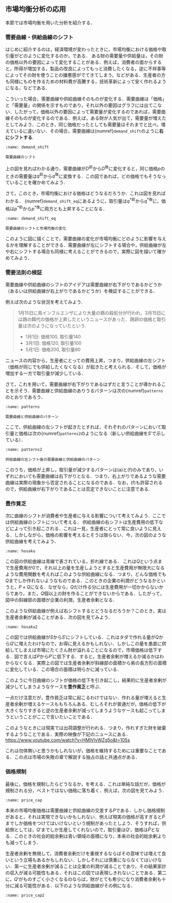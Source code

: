 
## 市場均衡分析の応用

本節では市場均衡を用いた分析を紹介する．

### 需要曲線・供給曲線のシフト

はじめに紹介するのは，経済環境が変わったときに，市場均衡における価格や取引量がどのように変化するのか，である．
ある財の需要量や供給量は，その財の価格以外の要因によって変化することがある．例えば，消費者の面からすると，所得が増加する，製品の改良によってもっと消費したくなる，逆に不祥事等によってその財を使うことの嫌悪感がでてきてしまう，などがある．生産者の方も同様にものを作るための材料費が高騰する，技術革新によって安く作れるようになる，などである．

こういった場合，需要曲線や供給曲線そのものが変化する．需要曲線は「価格」と「需要量」の関係を示すものであり，それ以外の要因はグラフには出てこない．したがって，価格以外の要因によって需要量が変化するのであれば，需要曲線そのものが変化するのである．例えば，ある財が人気が出て，需要量が増えたとしてみよう．このとき，同じ価格だったとしても需要量はそれまでと比べ，増えているに違いない．その場合，需要曲線は{numref}`demand_shift`のように**右にシフトする**.
```{figure} ./ch1_img/demand_shift.svg
:name: demand_shift

需要曲線のシフト
```
上の図を見ればわかる通り，需要曲線が$D^{\text{前}}$から$D^{\text{後}}$に変化すると，同じ価格$p$のときの需要量は$q^\text{前}$から$q^\text{後}$に変換する．この図であれば，どの価格でもそうなっていることを確かめてみよう．

さて，このとき，市場均衡における価格はどうなるだろうか．これは図を見ればわかる．
{numref}`demand_shift_eq`にあるように，取引量は${q^*}^\text{前}$から${q^*}^\text{後}$に，価格は${p^*}^\text{前}$から${p^*}^\text{後}$に両方とも上昇することになる．
```{figure} ./ch1_img/demand_shift_eq.svg
:name: demand_shift_eq

需要曲線のシフトと市場均衡の変化
```
このように図に描くことで，需要曲線の変化が市場均衡にどのように影響を与えるかを理解することができる．需要曲線が左にシフトする場合や，供給曲線が左や右にシフトする場合も同様に考えることができるので，実際に図を描いて確かめてみよう．



### 需要法則の検証

需要曲線や供給曲線のシフトのアイデアは需要曲線が右下がりであるかどうか（あるいは供給曲線が右上がりであるかどうか）を検証することができる．

例えば次のような状況を考えてみよう.


> 1月15日に鳥インフルエンザにより大量の鶏の殺処分が行われ，3月15日には鶏の餌代の価格が上昇したというニュースがあった．鶏卵の価格と取引量は次のようになっていたという.
>* 1月1日: 価格100, 取引量140
>* 3月1日: 価格120, 取引量100
>* 5月1日: 価格200, 取引量80

ニュースの内容から，生産者にとっての費用上昇，つまり，供給曲線の左シフト（価格が同じでも供給したくなくなる）が起きたと考えられる．そして，価格が増加する一方で取引量が減少している．

さて，これを用いて，需要曲線が右下がりであるはずだと言うことが導かれることを示そう．需要曲線と供給曲線のありうるパターンは次の{numref}`patterns`のとおりであろう．

```{figure} ./ch1_img/patterns.svg
:name: patterns

需要曲線と供給曲線のパターン
```

ここで，供給曲線の左シフトが起きたとすれば，それぞれのパターンにおいて取引量と価格は次の{numref}`patterns2`のようになる（新しい供給曲線を$S'$で示している）．


```{figure} ./ch1_img/patterns2.svg
:name: patterns2

供給曲線の左シフト後の需要曲線と供給曲線のパターン
```

このうち，価格が上昇し，取引量が減少するパターンは(a)と(f)のみであり，いずれにおいても需要曲線は右下がりとなる．つまり，右上がりであるような需要曲線は実際の現象から否定されることになるのである．なお，(f)も許容されるので，供給曲線が右下がりであることは否定できないことに注意である.






### 豊作貧乏
次に曲線のシフトが消費者や生産者に与える影響について考えてみよう．ここでは供給曲線のシフトについて考える．
供給曲線の右シフトは生産費用の低下などによって引き起こされる．これは一見，生産者にとって常に良いように見える．しかしながら，価格の影響を考えるとそうは限らない．今，次の図のような供給曲線を考えてみよう．

```{figure} ./ch1_img/hosaku.svg
:name: hosaku

```

この図の供給曲線は青線で表されている，折れ線である．
これは$Q$という点まで生産費用が$0$で，それ以上の量を生産しようとすると生産費用が無限大になるような費用関数を考えればこのような供給曲線になる．つまり，どんな価格でも$Q$までしか作れないようなものである．このときの企業の利潤がどうなるかというと，$P\times Q$になる．なぜなら，$Q$だけ作る分には生産費用が一切かからないからであり，また，$Q$個以上の財を作ることができないからである．したがって，図中の斜線部の面積が企業の利潤，生産者余剰となる．


このような供給曲線が例えば右シフトするとどうなるだろうか？このとき，実は生産者余剰が減ることがある．次の図を見てみよう．

```{figure} ./ch1_img/hosaku2.svg
:name: hosaku2

```

この図では供給曲線が$S$から$S'$にシフトしている．これはタダで作れる量が$Q$から$Q'$に増えたわけなので，お得に見えるかもしれない．しかしこの量を愚直に供給してしまえば市場にたくさん財が溢れることになるので，市場価格は低下する．図で言えば$P$から$P'$に低下する．すると，生産者余剰が増えるか減るかはわからなくなる．実際上の図では生産者余剰が斜線部の面積から紫の長方形の面積に変化している．この場合の面積は明らかに減っている．

このように今日曲線のシフトが価格の低下を引き起こし，結果的に生産者余剰が減少してしまうようなケースを**豊作貧乏**と呼ぶ．

一点だけ注意だが，豊作貧乏は常に起こるわけではない．作れる量が増えると生産者余剰が増えるケースももちろんある．むしろそれが普通だが，価格の低下が大きくなりすぎると逆の生産者余剰が減ってしまうようなケースも起こってしまうということがここで言いたいことである．

このようなときには現実では出荷調整が行われる．つまり，作れすぎた財を破棄するようなことである．実際の映像が下記のニュースにある．
https://www.youtube.com/watch?v=HMIVlvWZg5o&t=105s

これは勿体無いと思うかもしれないが，価格を維持するためには重要なことである．この点は市場の失敗の章で解説する独占の話と共通点がある．


### 価格規制

最後に，価格を規制したらどうなるか，を考える．これは単純な話だが，価格が規制される分，ベストではない価格に落ち着く．例えば，次の図を見てみよう．
```{figure} ./ch1_img/price_cap.svg
:name: price_cap

```

本来の市場均衡価格は需要曲線と供給曲線の交差する$P$である．しかし価格規制があると，それは実現できないかもしれない．例えば現実の価格が高すぎると$\bar P$までしか価格をつけてはいけないという規制があったとしよう．そうすれば，供給側としては，$Q'$までしか生産してくれないので，取引量は$Q'$，価格は$\bar P$となる．このときの社会的総余剰は青い領域の面積になり，本来の社会的総余剰よりも減ってしまう．


生産者余剰を無視して，消費者余剰だけを重視するならばその意味では増えて良いという立場もあるかもしれない．しかしそれには慎重にならなくてはいけない．第一に生産者余剰が減ることは企業の利潤が減ることであり，その結果家計の収入が減る可能性もある．それはこの図では表現しきれないことである．第二に，$Q'$がものすごく小さくなるのならば，財がとても希少になり消費者余剰も十分に減る可能性がある．以下のような供給曲線がその例になる．

```{figure} ./ch1_img/price_cap2.svg
:name: price_cap2

```